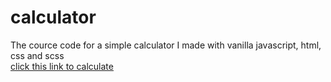 # calculator

The cource code for a simple calculator I made with vanilla javascript, html, css and scss  
[click this link to calculate](https://weng-calculator.netlify.app/)
